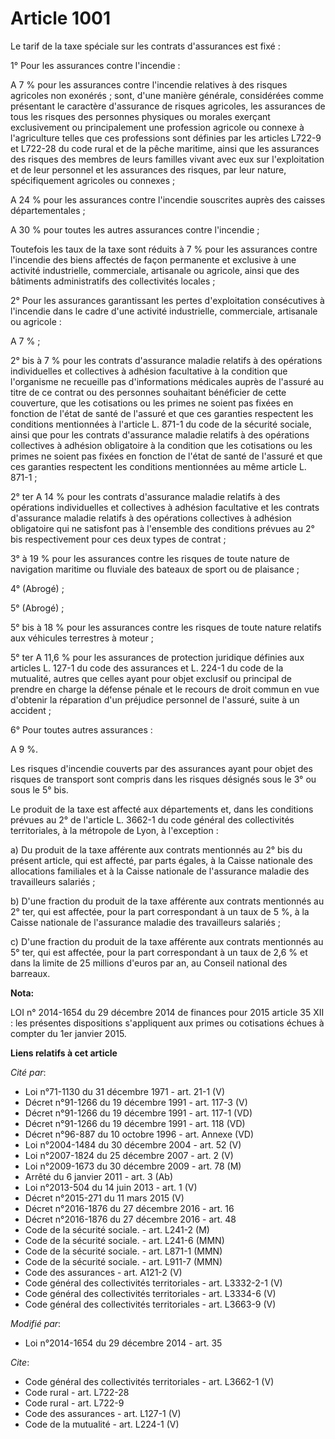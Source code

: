 # Article 1001

Le tarif de la taxe spéciale sur les contrats d'assurances est fixé : 

1° Pour les assurances contre l'incendie : 

A 7 % pour les assurances contre l'incendie relatives à des risques agricoles non exonérés ; sont, d'une manière générale,
considérées comme présentant le caractère d'assurance de risques agricoles, les assurances de tous les risques des personnes
physiques ou morales exerçant exclusivement ou principalement une profession agricole ou connexe à l'agriculture telles que
ces professions sont définies par les articles L722-9 et L722-28 du code rural et de la pêche maritime, ainsi que les
assurances des risques des membres de leurs familles vivant avec eux sur l'exploitation et de leur personnel et les
assurances des risques, par leur nature, spécifiquement agricoles ou connexes ; 

A 24 % pour les assurances contre l'incendie souscrites auprès des caisses départementales ; 

A 30 % pour toutes les autres assurances contre l'incendie ; 

Toutefois les taux de la taxe sont réduits à 7 % pour les assurances contre l'incendie des biens affectés de façon permanente
et exclusive à une activité industrielle, commerciale, artisanale ou agricole, ainsi que des bâtiments administratifs des
collectivités locales ; 

2° Pour les assurances garantissant les pertes d'exploitation consécutives à l'incendie dans le cadre d'une activité
industrielle, commerciale, artisanale ou agricole : 

A 7 % ; 

2° bis à 7 % pour les contrats d'assurance maladie relatifs à des opérations individuelles et collectives à adhésion
facultative à la condition que l'organisme ne recueille pas d'informations médicales auprès de l'assuré au titre de ce
contrat ou des personnes souhaitant bénéficier de cette couverture, que les cotisations ou les primes ne soient pas fixées en
fonction de l'état de santé de l'assuré et que ces garanties respectent les conditions mentionnées à l'article L. 871-1 du
code de la sécurité sociale, ainsi que pour les contrats d'assurance maladie relatifs à des opérations collectives à adhésion
obligatoire à la condition que les cotisations ou les primes ne soient pas fixées en fonction de l'état de santé de l'assuré
et que ces garanties respectent les conditions mentionnées au même article L. 871-1 ; 

2° ter A 14 % pour les contrats d'assurance maladie relatifs à des opérations individuelles et collectives à adhésion
facultative et les contrats d'assurance maladie relatifs à des opérations collectives à adhésion obligatoire qui ne satisfont
pas à l'ensemble des conditions prévues au 2° bis respectivement pour ces deux types de contrat ; 

3° à 19 % pour les assurances contre les risques de toute nature de navigation maritime ou fluviale des bateaux de sport ou
de plaisance ; 

4° (Abrogé) ; 

5° (Abrogé) ; 

5° bis à 18 % pour les assurances contre les risques de toute nature relatifs aux véhicules terrestres à moteur ; 

5° ter A 11,6 % pour les assurances de protection juridique définies aux articles L. 127-1 du code des assurances et L. 224-1
du code de la mutualité, autres que celles ayant pour objet exclusif ou principal de prendre en charge la défense pénale et
le recours de droit commun en vue d'obtenir la réparation d'un préjudice personnel de l'assuré, suite à un accident ; 

6° Pour toutes autres assurances : 

A 9 %. 

Les risques d'incendie couverts par des assurances ayant pour objet des risques de transport sont compris dans les risques
désignés sous le 3° ou sous le 5° bis. 

Le produit de la taxe est affecté aux départements et, dans les conditions prévues au 2° de l'article L. 3662-1 du code
général des collectivités territoriales, à la métropole de Lyon, à l'exception : 

a) Du produit de la taxe afférente aux contrats mentionnés au 2° bis du présent article, qui est affecté, par parts égales, à
la Caisse nationale des allocations familiales et à la Caisse nationale de l'assurance maladie des travailleurs salariés ; 

b) D'une fraction du produit de la taxe afférente aux contrats mentionnés au 2° ter, qui est affectée, pour la part
correspondant à un taux de 5 %, à la Caisse nationale de l'assurance maladie des travailleurs salariés ; 

c) D'une fraction du produit de la taxe afférente aux contrats mentionnés au 5° ter, qui est affectée, pour la part
correspondant à un taux de 2,6 % et dans la limite de 25 millions d'euros par an, au Conseil national des barreaux.

**Nota:**

LOI n° 2014-1654 du 29 décembre 2014 de finances pour 2015 article 35 XII : les présentes dispositions s'appliquent aux
primes ou cotisations échues à compter du 1er janvier 2015.

**Liens relatifs à cet article**

_Cité par_:

  - Loi n°71-1130 du 31 décembre 1971 - art. 21-1 (V)
  - Décret n°91-1266 du 19 décembre 1991 - art. 117-3 (V)
  - Décret n°91-1266 du 19 décembre 1991 - art. 117-1 (VD)
  - Décret n°91-1266 du 19 décembre 1991 - art. 118 (VD)
  - Décret n°96-887 du 10 octobre 1996 - art. Annexe (VD)
  - Loi n°2004-1484 du 30 décembre 2004 - art. 52 (V)
  - Loi n°2007-1824 du 25 décembre 2007 - art. 2 (V)
  - Loi n°2009-1673 du 30 décembre 2009 - art. 78 (M)
  - Arrêté du 6 janvier 2011 - art. 3 (Ab)
  - Loi n°2013-504 du 14 juin 2013 - art. 1 (V)
  - Décret n°2015-271 du 11 mars 2015 (V)
  - Décret n°2016-1876 du 27 décembre 2016 - art. 16
  - Décret n°2016-1876 du 27 décembre 2016 - art. 48
  - Code de la sécurité sociale. - art. L241-2 (M)
  - Code de la sécurité sociale. - art. L241-6 (MMN)
  - Code de la sécurité sociale. - art. L871-1 (MMN)
  - Code de la sécurité sociale. - art. L911-7 (MMN)
  - Code des assurances - art. A121-2 (V)
  - Code général des collectivités territoriales - art. L3332-2-1 (V)
  - Code général des collectivités territoriales - art. L3334-6 (V)
  - Code général des collectivités territoriales - art. L3663-9 (V)

_Modifié par_:

  - Loi n°2014-1654 du 29 décembre 2014 - art. 35

_Cite_:

  - Code général des collectivités territoriales - art. L3662-1 (V)
  - Code rural - art. L722-28
  - Code rural - art. L722-9
  - Code des assurances - art. L127-1 (V)
  - Code de la mutualité - art. L224-1 (V)
